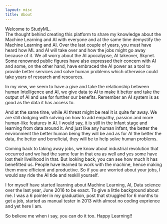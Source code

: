 ```yaml
---
layout: misc
title: About
---
```

 
Welcome to StudyML.  
The thought behind creating this platform to share my knowledge about the Machine Learning and AI with everyone and at the same time demystify the Machine Learning and AI. 
Over the last couple of years, you must have heard how ML and AI will take over and how the jobs might go away because of it. We all worry about the AI apocalypse, AI takeover, Skynet. Some renowned public figures have also expressed their concern with AI and some, on the other hand, have embraced the AI power as a tool to provide better services and solve human problems which otherwise could take years of research and resources. 
 
In my view, we seem to have a give and take the relationship between human Intelligence and AI, we give data to AI to make it better and take the output of AI and use for further our benefits. Remember an AI system is as good as the data it has access to.  
 
And at the same time, while AI threat might be real it is quite far away. We are still dodging with solving on how to add empathy, passion and more human-like features in AI. I would say, it is still in the infant stage and learning from data around it. And just like any human infant, the better the environment the better human being they will be and as for AI the better the data, the better and beneficial, they will be to help solve human problems. 
 
Coming back to taking away jobs, we know about industrial revolution that occurred and we had the same fear in that era as well and yes some have lost their livelihood in that. But looking back, you can see how much it has benefitted us. People have learned to work with the machine, hence making them more efficient and productive. 
So if you are worried about your jobs, I would say ride the AI tide and reskill yourself.

I for myself have started learning about Machine Learning, AI, Data science over the last year, June 2016 to be exact. 
To give a little background about me. I was a 6 pointer in my graduation, post that struggled for 6 months to get a job, started as manual tester in 2013 with almost no coding exprience and yet here I am. 

So believe me when i say, you can do it too. Happy Learning!!